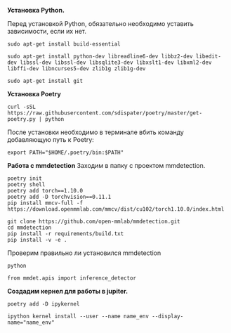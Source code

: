 **Установка Python.**

Перед установкой Python, обязательно необходимо уставить зависимости, если их нет.

`sudo apt-get install build-essential`

`sudo apt-get install python-dev libreadline6-dev libbz2-dev libedit-dev libssl-dev libssl-dev libsqlite3-dev libxslt1-dev libxml2-dev libffi-dev libncurses5-dev zlib1g zlib1g-dev`

`sudo apt-get install git`

**Установка Poetry**

`curl -sSL https://raw.githubusercontent.com/sdispater/poetry/master/get-poetry.py | python`

После установки необходимо в терминале вбить команду добавляющую путь к Poetry:

`export PATH="$HOME/.poetry/bin:$PATH"`

**Работа с mmdetection**
Заходим в папку с проектом mmdetection.

```
poetry init
poetry shell
poetry add torch==1.10.0
poetry add -D torchvision==0.11.1
pip install mmcv-full -f https://download.openmmlab.com/mmcv/dist/cu102/torch1.10.0/index.html
```
```
git clone https://github.com/open-mmlab/mmdetection.git
cd mmdetection
pip install -r requirements/build.txt
pip install -v -e .
```
Проверим правильно ли установился mmdetection

`python`

`from mmdet.apis import inference_detector`

**Создадим кернел для работы в jupiter.**

`poetry add -D ipykernel`

`ipython kernel install --user --name name_env --display-name="name_env"`


